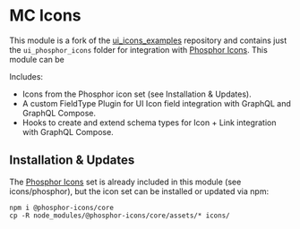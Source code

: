 # MC Icons
This module is a fork of the [ui_icons_examples](https://gitlab.com/ui-icons/ui-icons-example) repository and contains just the `ui_phosphor_icons` folder for integration with [Phosphor Icons](https://phosphoricons.com). This module can be

Includes:
* Icons from the Phosphor icon set (see Installation & Updates).
* A custom FieldType Plugin for UI Icon field integration with GraphQL and GraphQL Compose.
* Hooks to create and extend schema types for Icon + Link integration with GraphQL Compose.

## Installation & Updates
The [Phosphor Icons](https://github.com/phosphor-icons/core) set is already included in this module (see icons/phosphor), but the icon set can be installed or updated via npm:

```shell
npm i @phosphor-icons/core
cp -R node_modules/@phosphor-icons/core/assets/* icons/
```
